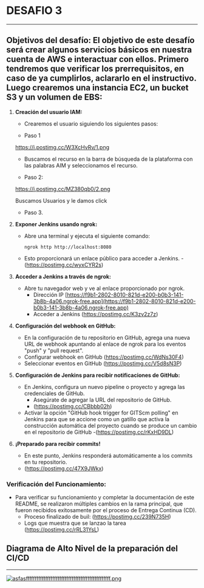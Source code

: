 # **DESAFIO 3**
---
## Objetivos del desafío: El objetivo de este desafío será crear algunos servicios básicos en nuestra cuenta de AWS e interactuar con ellos. Primero tendremos que verificar los prerrequisitos, en caso de ya cumplirlos, aclararlo en el instructivo. Luego crearemos una instancia EC2, un bucket S3 y un volumen de EBS:

1. **Creación del usuario IAM:**
   - Crearemos el usuario siguiendo los siguientes pasos:
   
   - Paso 1

    https://i.postimg.cc/W3XcHvRv/1.png
   
   - Buscamos el recurso en la barra de búsqueda de la plataforma con las palabras AIM y seleccionamos el recurso. 

   - Paso 2:

   https://i.postimg.cc/MZ380qb0/2.png
   

   Buscamos Usuarios y le damos click

   - Paso 3.
  

2. **Exponer Jenkins usando ngrok:**
   - Abre una terminal y ejecuta el siguiente comando:
     ```
     ngrok http http://localhost:8080
     ```
   - Esto proporcionará un enlace público para acceder a Jenkins.
     -(https://postimg.cc/wyxCYR2s)

3. **Acceder a Jenkins a través de ngrok:**
   - Abre tu navegador web y ve al enlace proporcionado por ngrok.
     - Dirección IP [https://f9b1-2802-8010-821d-e200-b0b3-141-3b8b-4a06.ngrok-free.app](https://f9b1-2802-8010-821d-e200-b0b3-141-3b8b-4a06.ngrok-free.app)
     - Acceder a Jenkins (https://postimg.cc/K3zv2z7z) 

4. **Configuración del webhook en GitHub:**
   - En la configuración de tu repositorio en GitHub, agrega una nueva URL de webhook apuntando al enlace de ngrok para los eventos "push" y "pull request".
   - Configurar webhook en GitHub (https://postimg.cc/WdNs30F4) 
   - Seleccionar eventos en GitHub (https://postimg.cc/V5d8sN3P) 

5. **Configuración de Jenkins para recibir notificaciones de GitHub:**
   - En Jenkins, configura un nuevo pipeline o proyecto y agrega las credenciales de GitHub.
     - Asegúrate de agregar la URL del repositorio de GitHub.
     - (https://postimg.cc/CBbbb02h) 
   - Activar la opción "GitHub hook trigger for GITScm polling" en Jenkins para que se accione como un gatillo que activa la construcción automática del proyecto cuando se produce un cambio en el repositorio de GitHub
     -(https://postimg.cc/rKxHD9DL)

6. **¡Preparado para recibir commits!**
   - En este punto, Jenkins responderá automáticamente a los commits en tu repositorio.
   - (https://postimg.cc/47X9JWkx) 

### Verificación del Funcionamiento:

- Para verificar su funcionamiento y completar la documentación de este README, se realizaron múltiples cambios en la rama principal, que fueron recibidos exitosamente por el proceso de Entrega Continua (CD).
  - Proceso finalizado de buil: (https://postimg.cc/239N735H) 
  - Logs que muestra que se lanzao la tarea (https://postimg.cc/rRL31YsL) 

## Diagrama de Alto Nivel de la preparación del CI/CD
---

[![asfasffffffffffffffffffffffffffffffffffffffffffffffff.png](https://i.postimg.cc/K81882Vx/asfasffffffffffffffffffffffffffffffffffffffffffffffff.png)](https://postimg.cc/Mn8S9hqF)
